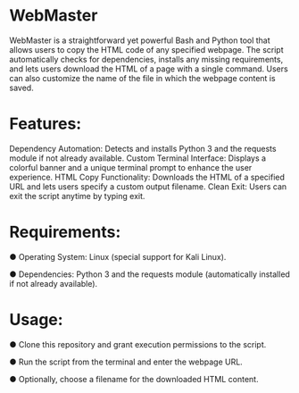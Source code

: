 # WebMaster
WebMaster is a straightforward yet powerful Bash and Python tool that allows users to copy the HTML code of any specified webpage. The script automatically checks for dependencies, installs any missing requirements, and lets users download the HTML of a page with a single command. Users can also customize the name of the file in which the webpage content is saved.

# Features:
Dependency Automation: Detects and installs Python 3 and the requests module if not already available.
Custom Terminal Interface: Displays a colorful banner and a unique terminal prompt to enhance the user experience.
HTML Copy Functionality: Downloads the HTML of a specified URL and lets users specify a custom output filename.
Clean Exit: Users can exit the script anytime by typing exit.

# Requirements:
● Operating System: Linux (special support for Kali Linux).

● Dependencies: Python 3 and the requests module (automatically installed if not already available).

# Usage:
● Clone this repository and grant execution permissions to the script.

● Run the script from the terminal and enter the webpage URL.

● Optionally, choose a filename for the downloaded HTML content.





